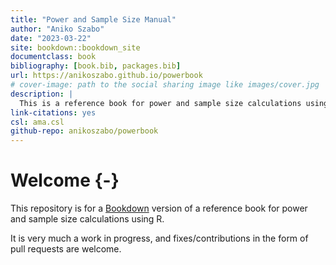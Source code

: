 ```yaml
--- 
title: "Power and Sample Size Manual"
author: "Aniko Szabo"
date: "2023-03-22"
site: bookdown::bookdown_site
documentclass: book
bibliography: [book.bib, packages.bib]
url: https://anikoszabo.github.io/powerbook
# cover-image: path to the social sharing image like images/cover.jpg
description: |
  This is a reference book for power and sample size calculations using R
link-citations: yes
csl: ama.csl
github-repo: anikoszabo/powerbook
---
```


# Welcome {-}

This repository is for a [Bookdown](https://bookdown.org/) version of a reference book for power and sample size calculations using R.

It is very much a work in progress, and fixes/contributions in the form of pull requests are welcome.

